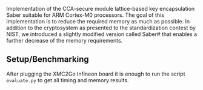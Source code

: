 
Implementation of the CCA-secure module lattice-based key encapsulation Saber suitable for ARM Cortex-M0 processors. The goal of this implementation is to reduce the required memory as much as possible. In addition to the cryptosystem as presented to the standardization contest by NIST, we introduced a slightly modified version called Saber# that enables a further decrease of the memory requirements.

## Setup/Benchmarking

After plugging the XMC2Go Infineon board it is enough to run the script `evaluate.py` to get all timing and memory results.
